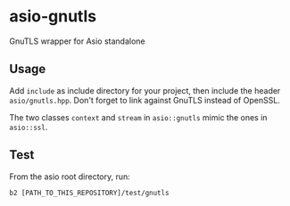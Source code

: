 # asio-gnutls
GnuTLS wrapper for Asio standalone

## Usage

Add `include` as include directory for your project, then include the header `asio/gnutls.hpp`.
Don't forget to link against GnuTLS instead of OpenSSL.

The two classes `context` and `stream` in `asio::gnutls` mimic the ones in `asio::ssl`.

## Test

From the asio root directory, run:
```
b2 [PATH_TO_THIS_REPOSITORY]/test/gnutls
```


